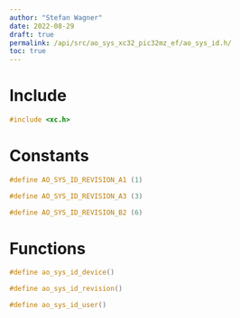 ```yaml
---
author: "Stefan Wagner"
date: 2022-08-29
draft: true
permalink: /api/src/ao_sys_xc32_pic32mz_ef/ao_sys_id.h/
toc: true
---
```


# Include

```c
#include <xc.h>
```

# Constants

```c
#define AO_SYS_ID_REVISION_A1 (1)
```

```c
#define AO_SYS_ID_REVISION_A3 (3)
```

```c
#define AO_SYS_ID_REVISION_B2 (6)
```

# Functions

```c
#define ao_sys_id_device()
```

```c
#define ao_sys_id_revision()
```

```c
#define ao_sys_id_user()
```
